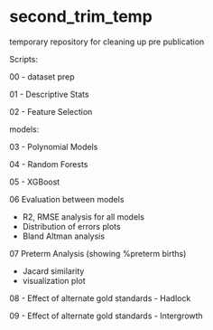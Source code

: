# second_trim_temp
temporary repository for cleaning up pre publication


Scripts:


00 - dataset prep

01 - Descriptive Stats

02 - Feature Selection


models:

03 - Polynomial Models

04 - Random Forests

05 - XGBoost

06 Evaluation between models 
   - R2, RMSE analysis for all models
   - Distribution of errors plots
   - Bland Altman analysis 

07 Preterm Analysis (showing %preterm births)
   - Jacard similarity 
   - visualization plot
   
08 - Effect of alternate gold standards - Hadlock

09 - Effect of alternate gold standards - Intergrowth
